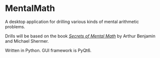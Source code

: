# MentalMath

A desktop application for drilling various kinds of mental arithmetic problems.

Drills will be based on the book <a href="https://www.amazon.com/Secrets-Mental-Math-Mathemagicians-Calculation/dp/0307338401"><i>Secrets of Mental Math</i></a> by Arthur Benjamin and Michael Shermer.

Written in Python. GUI framework is PyQt6.
